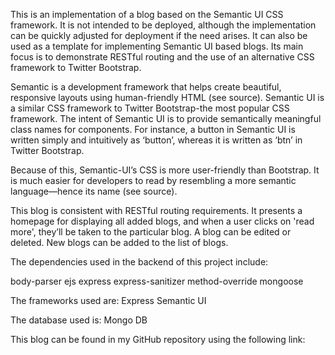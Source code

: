 This is an implementation of a blog based on the Semantic UI CSS framework. It is not intended to be deployed, although the implementation can be quickly adjusted for deployment if the need arises. It can also be used as a template for implementing Semantic UI based blogs. Its main focus is to demonstrate RESTful routing and the use of an alternative CSS framework to Twitter Bootstrap. 

Semantic is a development framework that helps create beautiful, responsive layouts using human-friendly HTML (see source). Semantic UI is a similar CSS framework to Twitter Bootstrap-the most popular CSS framework.  The intent of Semantic UI is to provide semantically meaningful class names for components. For instance, a button in Semantic UI is written simply and intuitively as ‘button’, whereas it is written as ‘btn’ in Twitter Bootstrap.

Because of this, Semantic-UI’s CSS is more user-friendly than Bootstrap. It is much easier for developers to read by resembling a more semantic language—hence its name (see source). 

This blog is consistent with RESTful routing requirements. It presents a homepage for displaying all added blogs, and when a user clicks on 'read more', they’ll be taken to the particular blog. A blog can be edited or deleted. New blogs can be added to the list of blogs.

The dependencies used in the backend of this project include:

body-parser
    ejs
    express
    express-sanitizer
    method-override
    mongoose

The frameworks used are:
    Express
    Semantic UI

The database used is:
    Mongo DB

This blog can be found in my GitHub repository using the following link:


